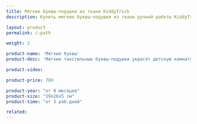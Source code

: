 ```yaml
---
title: Мягкие буквы-подушки из ткани KiddyTrick
description: Купить мягкие буквы-подушки из ткани ручной работы KiddyTrick. Цены, размеры, срок изготовления.

layout: product
permalink: /:path

weight: 2

product-name: 'Мягкие буквы'
product-desc: 'Мягкие текстильные буквы-подушки украсят детскую комнату. С такими подушками малыш без труда запомнит буквы своего имени.'

product-video:

product-price: 700

product-year: "от 0 месяцев"
product-size: "19х26х5 см"
product-time: "от 3 раб.дней"

related:
---
```

	